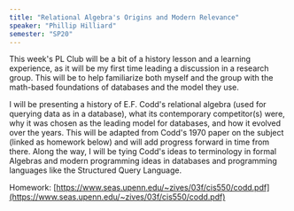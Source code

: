 ```yaml
---
title: "Relational Algebra's Origins and Modern Relevance"
speaker: "Phillip Hilliard"
semester: "SP20"
---
```


This week's PL Club will be a bit of a history lesson and a learning experience, as it will be my first time leading a discussion in a research group. This will be to help familiarize both myself and the group with the math-based foundations of databases and the model they use.

I will be presenting a history of E.F. Codd's relational algebra (used for querying data as in a database), what its contemporary competitor(s) were, why it was chosen as the leading model for databases, and how it evolved over the years. This will be adapted from Codd's 1970 paper on the subject (linked as homework below) and will add progress forward in time from there. Along the way, I will be tying Codd's ideas to terminology in formal Algebras and modern programming ideas in databases and programming languages like the Structured Query Language.

Homework:
[https://www.seas.upenn.edu/~zives/03f/cis550/codd.pdf](https://www.seas.upenn.edu/~zives/03f/cis550/codd.pdf)
